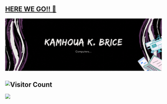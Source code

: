 ## <ins>HERE WE GO!! 🔭<ins/> 

![Cover](https://github.com/bricekk/bricekk/blob/main/banner.gif)

<!--
**bricekk/bricekk** is a ✨ _special_ ✨ repository because its `README.md` (this file) appears on your GitHub profile.

Here are some ideas to get you started:

- 🔭 I’m currently working on ...
- 🌱 I’m currently learning ...
- 👯 I’m looking to collaborate on ...
- 🤔 I’m looking for help with ...
- 💬 Ask me about ...
- 📫 How to reach me: ...
- 😄 Pronouns: ...
- ⚡ Fun fact: ...
-->
  
  
  ## ![Visitor Count](https://profile-counter.glitch.me/bricekk/count.svg)
  
  
  <p>
     <img src="https://wakatime.com/share/@92d8a302-ee4d-4020-88e7-88afcd621a9d/87f0c122-a315-4bd1-96df-ebacb7d97d84.svg" height="400">
  </p>
